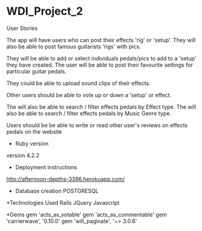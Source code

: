 # WDI_Project_2
User Stories

The app will have users who can post their effects 'rig' or 'setup'. They will also be able to post famous guitarists 'rigs' with pics.

They will be able to add or select individuals pedals/pics to add to a 'setup' they have created. The user will be able to post their favourite settings for particular guitar pedals.

They could be able to upload sound clips of their effects.

Other users should be able to vote up or down a 'setup' or effect.

The will also be able to search / filter effects pedals by Effect type.
The will also be able to search / filter effects pedals by Music Genre type.

Users should be be able to write or read other user's reviews on effects pedals on the website

* Ruby version

version 4.2.2

* Deployment instructions

http://afternoon-depths-3396.herokuapp.com/

* Database creation
POSTGRESQL

*Technologies Used
Rails
JQuery
Javascript

*Gems
gem 'acts_as_votable'
gem 'acts_as_commentable'
gem 'carrierwave', '0.10.0'
gem 'will_paginate', '~> 3.0.6'
